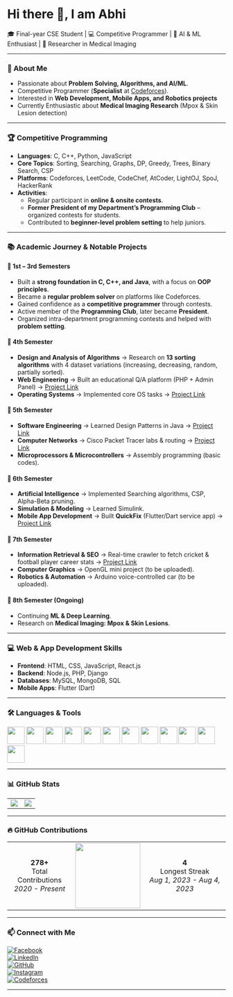 # Hi there 👋, I am Abhi  

🎓 Final-year CSE Student | 💻 Competitive Programmer | 🤖 AI & ML Enthusiast | 🔬 Researcher in Medical Imaging  

---

### 🌱 About Me  
- Passionate about **Problem Solving, Algorithms, and AI/ML**.  
- Competitive Programmer (**Specialist** at [Codeforces](https://codeforces.com/profile/ZEro_Byte)).
- Interested in **Web Development, Mobile Apps, and Robotics projects**   
- Currently Enthusiastic about **Medical Imaging Research** (Mpox & Skin Lesion detection)  


---

### 🏆 Competitive Programming  
- **Languages**: C, C++, Python, JavaScript  
- **Core Topics**: Sorting, Searching, Graphs, DP, Greedy, Trees, Binary Search, CSP  
- **Platforms**: Codeforces, LeetCode, CodeChef, AtCoder, LightOJ, SpoJ, HackerRank  
- **Activities**:  
  - Regular participant in **online & onsite contests**.  
  - **Former President of my Department’s Programming Club** – organized contests for students.  
  - Contributed to **beginner-level problem setting** to help juniors.  

---

### 📚 Academic Journey & Notable Projects  

#### 🔹 1st – 3rd Semesters  
- Built a **strong foundation in C, C++, and Java**, with a focus on **OOP principles**.  
- Became a **regular problem solver** on platforms like Codeforces.  
- Gained confidence as a **competitive programmer** through contests.  
- Active member of the **Programming Club**, later became **President**.  
- Organized intra-department programming contests and helped with **problem setting**.  

#### 🔹 4th Semester  
- **Design and Analysis of Algorithms** → Research on **13 sorting algorithms** with 4 dataset variations (increasing, decreasing, random, partially sorted).  
- **Web Engineering** → Built an educational Q/A platform (PHP + Admin Panel) → [Project Link](https://github.com/Saif502/PHP_Project)  
- **Operating Systems** → Implemented core OS tasks → [Project Link](https://github.com/Saif502/OS)  

#### 🔹 5th Semester  
- **Software Engineering** → Learned Design Patterns in Java → [Project Link](https://github.com/Saif502/Design_pattern_SE)  
- **Computer Networks** → Cisco Packet Tracer labs & routing → [Project Link](https://github.com/Saif502/Networking)  
- **Microprocessors & Microcontrollers** → Assembly programming (basic codes).  

#### 🔹 6th Semester  
- **Artificial Intelligence** → Implemented Searching algorithms, CSP, Alpha-Beta pruning.  
- **Simulation & Modeling** → Learned Simulink.  
- **Mobile App Development** → Built **QuickFix** (Flutter/Dart service app) → [Project Link](https://github.com/Saif502/APP_Project)  

#### 🔹 7th Semester  
- **Information Retrieval & SEO** → Real-time crawler to fetch cricket & football player career stats → [Project Link](https://github.com/Saif502/Information-Retrieval-and-SEO)  
- **Computer Graphics** → OpenGL mini project (to be uploaded).  
- **Robotics & Automation** → Arduino voice-controlled car (to be uploaded).  

#### 🔹 8th Semester (Ongoing)  
- Continuing **ML & Deep Learning**.  
- Research on **Medical Imaging: Mpox & Skin Lesions**.  

---

### 💻 Web & App Development Skills  
- **Frontend**: HTML, CSS, JavaScript, React.js  
- **Backend**: Node.js, PHP, Django  
- **Databases**: MySQL, MongoDB, SQL  
- **Mobile Apps**: Flutter (Dart)  

---

### 🛠️ Languages & Tools  
<p align="left">
  <img src="https://img.icons8.com/fluency/48/visual-studio-code-2019.png" width="40"/>
  <img src="https://img.icons8.com/color/48/html-5.png" width="40"/>
  <img src="https://img.icons8.com/color/48/css3.png" width="40"/>
  <img src="https://img.icons8.com/color/48/javascript.png" width="40"/>
  <img src="https://img.icons8.com/color/48/react-native.png" width="40"/>
  <img src="https://img.icons8.com/color/48/nodejs.png" width="40"/>
  <img src="https://img.icons8.com/ios-filled/50/sql.png" width="40"/>
  <img src="https://img.icons8.com/fluency/48/mysql-logo.png" width="40"/>
  <img src="https://img.icons8.com/color/48/mongodb.png" width="40"/>
  <img src="https://img.icons8.com/color/48/git.png" width="40"/>
  <img src="https://img.icons8.com/ios-glyphs/30/github.png" width="40"/>
  <img src="https://img.icons8.com/ios-filled/50/console.png" width="40"/>
</p>  

---

### 📊 GitHub Stats  
<table>
  <tr>
    <td>
      <img src="https://github-readme-stats.vercel.app/api/top-langs/?username=saif502&langs_count=6&layout=compact&theme=default&bg_color=ffffff" />
    </td>
    <td>
      <img src="https://github-readme-stats.vercel.app/api?username=saif502&show_icons=true&theme=default&bg_color=ffffff" />
    </td>
  </tr>
</table>  

---

### 🔥 GitHub Contributions  
<table>
  <tr>
    <td align="center"><b>278+</b><br>Total Contributions<br><i>2020 - Present</i></td>
    <td align="center"><img src="https://github-readme-streak-stats.herokuapp.com?user=saif502&theme=default&hide_border=true&date_format=M%20j%5B%2C%20Y%5D" width="150" /></td>
    <td align="center"><b>4</b><br>Longest Streak<br><i>Aug 1, 2023 - Aug 4, 2023</i></td>
  </tr>
</table>  

---

### 📫 Connect with Me  
[![Facebook](https://img.icons8.com/color/48/facebook.png)](https://www.facebook.com/md.saifuzzaman.abhi)  
[![LinkedIn](https://img.icons8.com/color/48/linkedin.png)](https://www.linkedin.com/in/md-saifuzzaman-4a79a41a8/)  
[![GitHub](https://img.icons8.com/material-outlined/48/github.png)](https://github.com/Saif502)  
[![Instagram](https://img.icons8.com/color/48/instagram-new.png)](https://www.instagram.com/s_aif_17/)  
[![Codeforces](https://img.shields.io/badge/dynamic/json?label=Codeforces&query=$.result[0].rating&url=https://codeforces.com/api/user.info?handles=ZEro_Byte&style=for-the-badge&logo=codeforces)](https://codeforces.com/profile/ZEro_Byte)  

---
